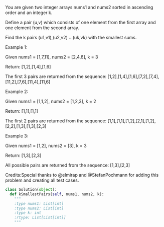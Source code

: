 
You are given two integer arrays nums1 and nums2 sorted in ascending order and an integer k. 


Define a pair (u,v) which consists of one element from the first array and one element from the second array.

Find the k pairs (u1,v1),(u2,v2) ...(uk,vk) with the smallest sums.


Example 1:

Given nums1 = [1,7,11], nums2 = [2,4,6],  k = 3

Return: [1,2],[1,4],[1,6]

The first 3 pairs are returned from the sequence:
[1,2],[1,4],[1,6],[7,2],[7,4],[11,2],[7,6],[11,4],[11,6]



Example 2:

Given nums1 = [1,1,2], nums2 = [1,2,3],  k = 2

Return: [1,1],[1,1]

The first 2 pairs are returned from the sequence:
[1,1],[1,1],[1,2],[2,1],[1,2],[2,2],[1,3],[1,3],[2,3]



Example 3:

Given nums1 = [1,2], nums2 = [3],  k = 3 

Return: [1,3],[2,3]

All possible pairs are returned from the sequence:
[1,3],[2,3]



Credits:Special thanks to @elmirap and @StefanPochmann for adding this problem and creating all test cases.


```python
class Solution(object):
  def kSmallestPairs(self, nums1, nums2, k):
    """
    :type nums1: List[int]
    :type nums2: List[int]
    :type k: int
    :rtype: List[List[int]]
    """
```
